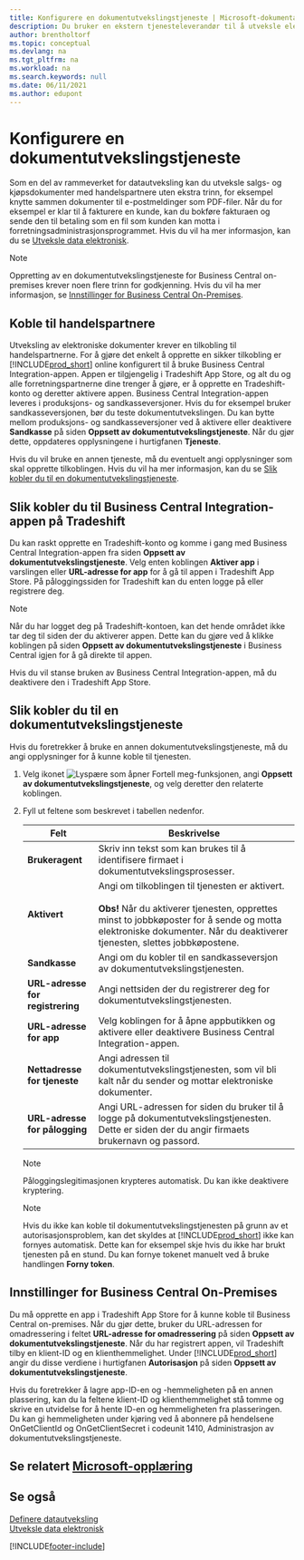 ```yaml
---
title: Konfigurere en dokumentutvekslingstjeneste | Microsoft-dokumentasjon
description: Du bruker en ekstern tjenesteleverandør til å utveksle elektroniske dokumenter med handelspartnere.
author: brentholtorf
ms.topic: conceptual
ms.devlang: na
ms.tgt_pltfrm: na
ms.workload: na
ms.search.keywords: null
ms.date: 06/11/2021
ms.author: edupont
---
```

# <a name="set-up-a-document-exchange-service"></a>Konfigurere en dokumentutvekslingstjeneste

Som en del av rammeverket for datautveksling kan du utveksle salgs- og kjøpsdokumenter med handelspartnere uten ekstra trinn, for eksempel knytte sammen dokumenter til e-postmeldinger som PDF-filer. Når du for eksempel er klar til å fakturere en kunde, kan du bokføre fakturaen og sende den til betaling som en fil som kunden kan motta i forretningsadministrasjonsprogrammet. Hvis du vil ha mer informasjon, kan du se [Utveksle data elektronisk](across-data-exchange.md).

> [!NOTE]
> Oppretting av en dokumentutvekslingstjeneste for Business Central on-premises krever noen flere trinn for godkjenning. Hvis du vil ha mer informasjon, se [Innstillinger for Business Central On-Premises](#settings-for-business-central-on-premises).

## <a name="connecting-with-trading-partners"></a>Koble til handelspartnere

Utveksling av elektroniske dokumenter krever en tilkobling til handelspartnerne. For å gjøre det enkelt å opprette en sikker tilkobling er [!INCLUDE[prod_short](includes/prod_short.md)] online konfigurert til å bruke Business Central Integration-appen. Appen er tilgjengelig i Tradeshift App Store, og alt du og alle forretningspartnerne dine trenger å gjøre, er å opprette en Tradeshift-konto og deretter aktivere appen. Business Central Integration-appen leveres i produksjons- og sandkasseversjoner. Hvis du for eksempel bruker sandkasseversjonen, bør du teste dokumentutvekslingen. Du kan bytte mellom produksjons- og sandkasseversjoner ved å aktivere eller deaktivere **Sandkasse** på siden **Oppsett av dokumentutvekslingstjeneste**. Når du gjør dette, oppdateres opplysningene i hurtigfanen **Tjeneste**.

Hvis du vil bruke en annen tjeneste, må du eventuelt angi opplysninger som skal opprette tilkoblingen. Hvis du vil ha mer informasjon, kan du se [Slik kobler du til en dokumentutvekslingstjeneste](across-how-to-set-up-a-document-exchange-service.md#to-connect-to-a-document-exchange-service).

## <a name="to-connect-to-the-business-central-integration-app-on-tradeshift"></a>Slik kobler du til Business Central Integration-appen på Tradeshift

Du kan raskt opprette en Tradeshift-konto og komme i gang med Business Central Integration-appen fra siden **Oppsett av dokumentutvekslingstjeneste**. Velg enten koblingen **Aktiver app** i varslingen eller **URL-adresse for app** for å gå til appen i Tradeshift App Store. På påloggingssiden for Tradeshift kan du enten logge på eller registrere deg.

> [!NOTE]
> Når du har logget deg på Tradeshift-kontoen, kan det hende området ikke tar deg til siden der du aktiverer appen. Dette kan du gjøre ved å klikke koblingen på siden **Oppsett av dokumentutvekslingstjeneste** i Business Central igjen for å gå direkte til appen.

Hvis du vil stanse bruken av Business Central Integration-appen, må du deaktivere den i Tradeshift App Store. 

## <a name="to-connect-to-a-document-exchange-service"></a>Slik kobler du til en dokumentutvekslingstjeneste

Hvis du foretrekker å bruke en annen dokumentutvekslingstjeneste, må du angi opplysninger for å kunne koble til tjenesten.

1. Velg ikonet ![Lyspære som åpner Fortell meg-funksjonen](media/ui-search/search_small.png "Fortell hva du vil gjøre"), angi **Oppsett av dokumentutvekslingstjeneste**, og velg deretter den relaterte koblingen.  
2. Fyll ut feltene som beskrevet i tabellen nedenfor.  

    |Felt|Beskrivelse|  
    |---------------------------------|---------------------------------------|  
    |**Brukeragent**|Skriv inn tekst som kan brukes til å identifisere firmaet i dokumentutvekslingsprosesser.|  
    |**Aktivert**|Angi om tilkoblingen til tjenesten er aktivert.<br><br> **Obs!** Når du aktiverer tjenesten, opprettes minst to jobbkøposter for å sende og motta elektroniske dokumenter. Når du deaktiverer tjenesten, slettes jobbkøpostene.|  
    |**Sandkasse**|Angi om du kobler til en sandkasseversjon av dokumentutvekslingstjenesten.|
    |**URL-adresse for registrering**|Angi nettsiden der du registrerer deg for dokumentutvekslingstjenesten.|  
    |**URL-adresse for app**|Velg koblingen for å åpne appbutikken og aktivere eller deaktivere Business Central Integration-appen.|
    |**Nettadresse for tjeneste**|Angi adressen til dokumentutvekslingstjenesten, som vil bli kalt når du sender og mottar elektroniske dokumenter.|  
    |**URL-adresse for pålogging**|Angi URL-adressen for siden du bruker til å logge på dokumentutvekslingstjenesten. Dette er siden der du angir firmaets brukernavn og passord.|  
    
    > [!NOTE]  
    > Påloggingslegitimasjonen krypteres automatisk. Du kan ikke deaktivere kryptering.

    > [!NOTE]
    > Hvis du ikke kan koble til dokumentutvekslingstjenesten på grunn av et autorisasjonsproblem, kan det skyldes at [!INCLUDE[prod_short](includes/prod_short.md)] ikke kan fornyes automatisk. Dette kan for eksempel skje hvis du ikke har brukt tjenesten på en stund. Du kan fornye tokenet manuelt ved å bruke handlingen **Forny token**.

## <a name="settings-for-business-central-on-premises"></a>Innstillinger for Business Central On-Premises

Du må opprette en app i Tradeshift App Store for å kunne koble til Business Central on-premises. Når du gjør dette, bruker du URL-adressen for omadressering i feltet **URL-adresse for omadressering** på siden **Oppsett av dokumentutvekslingstjeneste**. Når du har registrert appen, vil Tradeshift tilby en klient-ID og en klienthemmelighet. Under [!INCLUDE[prod_short](includes/prod_short.md)] angir du disse verdiene i hurtigfanen **Autorisasjon** på siden **Oppsett av dokumentutvekslingstjeneste**.

Hvis du foretrekker å lagre app-ID-en og -hemmeligheten på en annen plassering, kan du la feltene klient-ID og klienthemmelighet stå tomme og skrive en utvidelse for å hente ID-en og hemmeligheten fra plasseringen. Du kan gi hemmeligheten under kjøring ved å abonnere på hendelsene OnGetClientId og OnGetClientSecret i codeunit 1410, Administrasjon av dokumentutvekslingstjeneste.

## <a name="see-related-microsoft-training"></a>Se relatert [Microsoft-opplæring](/training/modules/electronic-documents-dynamics-365-business-central/)

## <a name="see-also"></a>Se også

[Definere datautveksling](across-set-up-data-exchange.md)  
[Utveksle data elektronisk](across-data-exchange.md)


[!INCLUDE[footer-include](includes/footer-banner.md)]
